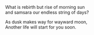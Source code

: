 What is rebirth but rise of morning sun\
and samsara our endless string of days?

As dusk makes way for wayward moon,\
Another life will start for you soon.